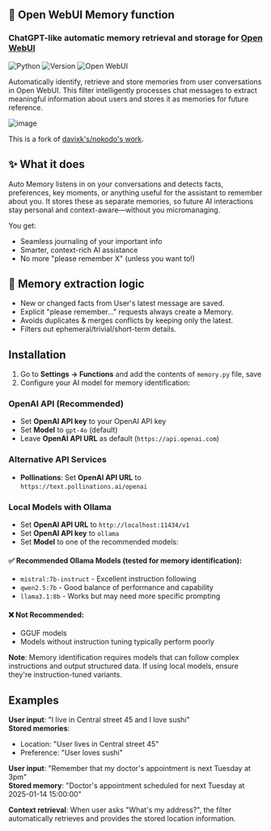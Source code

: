 ## 🧠 Open WebUI Memory function

### ChatGPT-like automatic memory retrieval and storage for [Open WebUI](https://github.com/open-webui/open-webui)

![Python](https://img.shields.io/badge/python-3670A0?style=for-the-badge&logo=python&logoColor=ffdd54) ![Version](https://img.shields.io/badge/version-3.0.4-blue?style=for-the-badge) ![Open WebUI](https://img.shields.io/badge/Open%20WebUI-Compatible-orange?style=for-the-badge)

Automatically identify, retrieve and store memories from user conversations in Open WebUI. This filter intelligently processes chat messages to extract meaningful information about users and stores it as memories for future reference.

![image](https://github.com/user-attachments/assets/a76ec505-282a-4f40-b7c7-c9855a86610a)

This is a fork of [davixk's/nokodo's work](https://github.com/Davixk/open-webui-extensions).

## ✨ What it does

Auto Memory listens in on your conversations and detects facts, preferences, key moments, or anything useful for the assistant to remember about you.
It stores these as separate memories, so future AI interactions stay personal and context-aware—without you micromanaging.

You get:
* Seamless journaling of your important info
* Smarter, context-rich AI assistance
* No more "please remember X" (unless you want to!)

## 🧠 Memory extraction logic

- New or changed facts from User's latest message are saved.
- Explicit "please remember..." requests always create a Memory.
- Avoids duplicates & merges conflicts by keeping only the latest.
- Filters out ephemeral/trivial/short-term details.

## Installation

1. Go to **Settings → Functions** and add the contents of `memory.py` file, save
2. Configure your AI model for memory identification:

### OpenAI API (Recommended)

- Set **OpenAI API key** to your OpenAI API key
- Set **Model** to `gpt-4o` (default)
- Leave **OpenAI API URL** as default (`https://api.openai.com`)

### Alternative API Services

- **Pollinations**: Set **OpenAI API URL** to `https://text.pollinations.ai/openai`

### Local Models with Ollama

- Set **OpenAI API URL** to `http://localhost:11434/v1`
- Set **OpenAI API key** to `ollama`
- Set **Model** to one of the recommended models:

#### ✅ Recommended Ollama Models (tested for memory identification):

- `mistral:7b-instruct` - Excellent instruction following
- `qwen2.5:7b` - Good balance of performance and capability
- `llama3.1:8b` - Works but may need more specific prompting

#### ❌ Not Recommended:

- GGUF models
- Models without instruction tuning typically perform poorly

**Note**: Memory identification requires models that can follow complex instructions and output structured data. If using local models, ensure they're instruction-tuned variants.

## Examples

**User input**: "I live in Central street 45 and I love sushi"<br>
**Stored memories**:<br>
- Location: "User lives in Central street 45"<br>
- Preference: "User loves sushi"<br>

**User input**: "Remember that my doctor's appointment is next Tuesday at 3pm" <br>
**Stored memory**: "Doctor's appointment scheduled for next Tuesday at 2025-01-14 15:00:00"<br>

**Context retrieval**: When user asks "What's my address?", the filter automatically retrieves and provides the stored location information.
